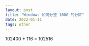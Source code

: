 ```yaml
---
layout: post
title: "Windows 如何分整 100G 的分区"
date: 2022-01-11
tags: other
---
```


102400 + 116 = 102516
